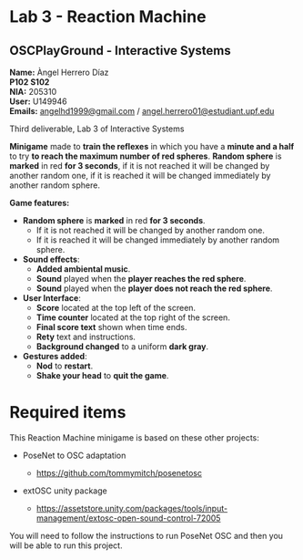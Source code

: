 # Lab 3 - Reaction Machine<br />
##  OSCPlayGround  - Interactive Systems<br />
**Name:** Àngel Herrero Díaz <br />
**P102 S102**<br />
**NIA:** 205310<br />
**User:** U149946<br />
**Emails:** angelhd1999@gmail.com / angel.herrero01@estudiant.upf.edu<br />

Third deliverable, Lab 3 of Interactive Systems<br />

**Minigame** made to **train the reflexes** in which you have a **minute and a half** to try **to reach the maximum number of red spheres**. **Random sphere** is **marked** in red **for 3 seconds**, if it is not reached it will be changed by another
random one, if it is reached it will be changed immediately by another random sphere.<br />

**Game features:**
* **Random sphere** is **marked** in red **for 3 seconds**.
  * If it is not reached it will be changed by another random one.
  * If it is reached it will be changed immediately by another random sphere.
* **Sound effects**:
  * **Added ambiental music**.
  * **Sound** played when the **player reaches the red sphere**.
  * **Sound** played when the **player does not reach the red sphere**.
* **User Interface**:
  * **Score** located at the top left of the screen.
  * **Time counter** located at the top right of the screen.
  * **Final score text** shown when time ends.
  * **Rety** text and instructions.
  * **Background changed** to a uniform **dark gray**.
* **Gestures added**:
  * **Nod** to **restart**.
  * **Shake your head** to **quit the game**.

# Required items

This Reaction Machine minigame is based on these other projects: 

* PoseNet to OSC adaptation
  * https://github.com/tommymitch/posenetosc 

* extOSC unity package
  * https://assetstore.unity.com/packages/tools/input-management/extosc-open-sound-control-72005

You will need to follow the instructions to run PoseNet OSC and then you will be able to run this project.
